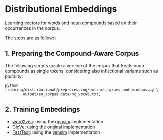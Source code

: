 # Distributional Embeddings

Learning vectors for words and noun compounds based 
on their occurrences in the corpus.

The steps are as follows:

## 1. Preparing the Compound-Aware Corpus

The following scripts create a version of the corpus that treats 
noun compounds as single tokens, 
considering also inflectional variants such as plurality: 

```
python training/distributional/preprocessing/extract_ngrams_and_windows.py \
        output/en_corpus data/nc_vocab.txt; 
```

## 2. Training Embeddings

* [word2vec](word2vec/train_all.sh): using the [gensim](https://radimrehurek.com/gensim/models/word2vec.html) implementation
* [GloVe](glove/train_all.sh): using the [original](https://github.com/stanfordnlp/GloVe) implementation 
* [FastText](fasttext/train_all.sh): using the [gensim](https://radimrehurek.com/gensim/models/fasttext.html) implementation


